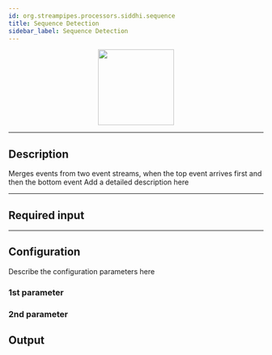 ```yaml
---
id: org.streampipes.processors.siddhi.sequence
title: Sequence Detection
sidebar_label: Sequence Detection
---
```




<p align="center"> 
    <img src="/img/pipeline-elements/org.streampipes.processors.siddhi.sequence/icon.png" width="150px;" class="pe-image-documentation"/>
</p>

***

## Description

Merges events from two event streams, when the top event arrives first and then the bottom event
Add a detailed description here

***

## Required input


***

## Configuration

Describe the configuration parameters here

### 1st parameter


### 2nd parameter

## Output